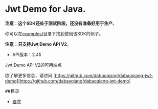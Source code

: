 # Jwt Demo for Java.

**注意：这个SDK还处于测试阶段，还没有准备好用于生产**。

你可以在[examples/](examples/)目录下找到使用该SDK的例子。

**注意：只支持Jwt Demo API V2**。

- API版本：2.45

Jwt Demo API V2的可用端点

欲了解更多信息，请访问 [https://github.com/dabaoqiang/dabaoqiang-jwt-demo](https://github.com/dabaoqiang/dabaoqiang-jwt-demo)

##目录

- [要求](#requirements)

